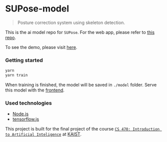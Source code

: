 # SUPose-model

> Posture correction system using skeleton detection.

This is the ai model repo for `SUPose`. 
For the web app, please refer to [this repo](https://github.com/SnowSuno/posture-detection).

To see the demo, please visit [here](https://supose.vercel.app/).

### Getting started

```bash
yarn
yarn train
```

When training is finished, the model will be saved in `./model` folder.
Serve this model with the [frontend](https://github.com/SnowSuno/posture-detection).


### Used technologies

- [Node.js](https://nodejs.org/)
- [tensorflow.js](https://www.tensorflow.org/js)


This project is built for the final project of the course
[`CS 470: Introduction to Artificial Inteligence`](https://github.com/pidipidi/CS470_IAI_2022Fall) 
at [KAIST](https://kaist.ac.kr).
